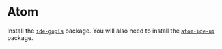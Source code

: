 # Atom

Install the [`ide-gopls`] package.
You will also need to install the [`atom-ide-ui`] package.

[`ide-gopls`]: https://github.com/MordFustang21/ide-gopls
[`atom-ide-ui`]: https://github.com/facebookarchive/atom-ide-ui
